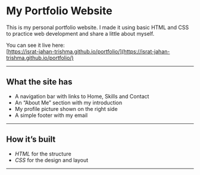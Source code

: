 # My Portfolio Website

This is my personal portfolio website. I made it using basic HTML and CSS to practice web development and share a little about myself.

You can see it live here:  
[https://israt-jahan-trishma.github.io/portfolio/](https://israt-jahan-trishma.github.io/portfolio/)

---

## What the site has

- A navigation bar with links to Home, Skills and Contact  
- An “About Me” section with my introduction  
- My profile picture shown on the right side  
- A simple footer with my email  

---

## How it’s built

- *HTML* for the structure  
- *CSS* for the design and layout  

---
